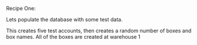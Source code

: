 Recipe One:

Lets populate the database with some test data.

This creates five test accounts, then creates a random number of boxes and box names.  All of the boxes are created at warehouse 1